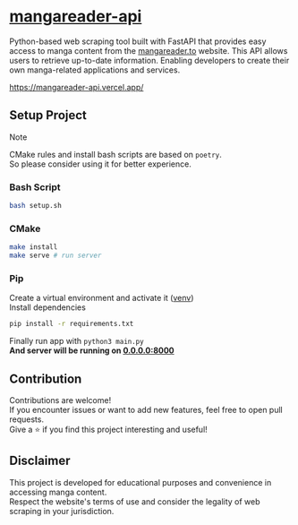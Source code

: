 # [mangareader-api](https://mangareader-api.vercel.app/)

Python-based web scraping tool built with FastAPI that provides easy access to manga content from the [mangareader.to](https://mangareader.to) website. This API allows users to retrieve up-to-date information. Enabling developers to create their own manga-related applications and services.

https://mangareader-api.vercel.app/

## Setup Project

> [!NOTE]
> CMake rules and install bash scripts are based on `poetry`.\
> So please consider using it for better experience.

### Bash Script
```bash
bash setup.sh
```
### CMake
```bash
make install
make serve # run server
```
### Pip
Create a virtual environment and activate it ([venv](https://docs.python.org/3/library/venv.html))\
Install dependencies
```bash
pip install -r requirements.txt
```
Finally run app with `python3 main.py`\
**And server will be running on [0.0.0.0:8000](http://0.0.0.0:8000)**

## Contribution

Contributions are welcome!\
If you encounter issues or want to add new features, feel free to open pull requests.\
Give a ⭐️ if you find this project interesting and useful!

## Disclaimer

This project is developed for educational purposes and convenience in accessing manga content.\
Respect the website's terms of use and consider the legality of web scraping in your jurisdiction.
